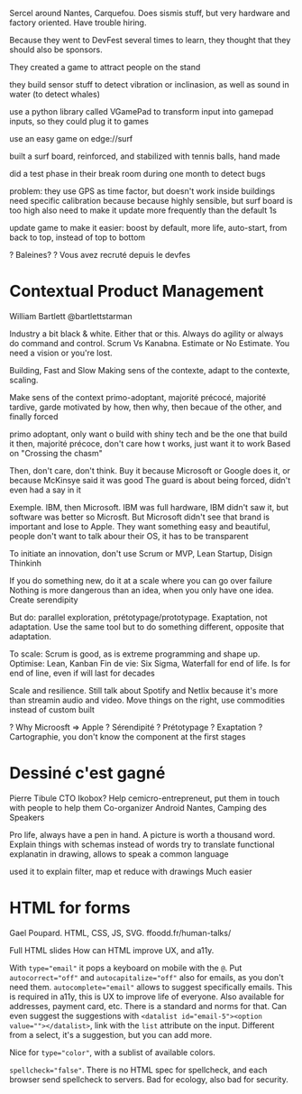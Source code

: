 
Sercel around Nantes, Carquefou. Does sismis stuff, but very hardware and
factory oriented. Have trouble hiring.

Because they went to DevFest several times to learn, they thought that they
should also be sponsors.

They created a game to attract people  on the stand
 
they build sensor stuff to detect vibration or inclinasion, as well as sound in
water (to detect whales)

use a python library called VGamePad to transform input into gamepad inputs, so
they could plug it to games

use an easy game on edge://surf

built a surf board, reinforced, and stabilized with tennis balls, hand made

did a test phase in their break room during one month to detect bugs

problem: they use GPS as time factor, but doesn't work inside buildings
need specific calibration because because highly sensible, but surf board is too
high
also need to make it update more frequently than the default 1s

update game to make it easier: boost by default, more life, auto-start, from
back to top, instead of top to bottom

? Baleines?
? Vous avez recruté depuis le devfes


# Contextual Product Management

William Bartlett
@bartlettstarman

Industry a bit black & white. Either that or this. Always do agility or always
do command and control. Scrum Vs Kanabna. Estimate or No Estimate. You need
a vision or you're lost.

Building, Fast and Slow
Making sens of the contexte, adapt to the contexte, scaling.

Make sens of the context
primo-adoptant, majorité précocé, majorité tardive, garde
motivated by how, then why, then becaue of the other, and finally forced

primo adoptant, only want o build with shiny tech and be the one that build it
then, majorité précoce, don't care how t works, just want it to work
Based on "Crossing the chasm"

Then, don't care, don't think. Buy it because Microsoft or Google does it, or
because McKinsye said it was good
The guard is about being forced, didn't even had a say in it

Exemple. IBM, then Microsoft. IBM was full hardware, IBM didn't saw it, but
software was better so Microsft. But Microsoft didn't see that brand is
important and lose to Apple. They want something easy and beautiful, people
don't want to talk abour their OS, it has to be transparent

To initiate an innovation, don't use Scrum or MVP, Lean Startup, Disign Thinkinh

If you do something new, do it at a scale where you can go over failure
Nothing is more dangerous than an idea, when you only have one idea.
Create serendipity

But do: parallel exploration, prétotypage/prototypage. Exaptation, not
adaptation. Use the same tool but to do something different, opposite that
adaptation.

To scale: Scrum is good, as is extreme programming and shape up.
Optimise: Lean, Kanban
Fin de vie: Six Sigma, Waterfall for end of life. Is for end of line, even if
will last for decades


Scale and resilience. 
Still talk about Spotify and Netlix because it's more than streamin audio and
video.
Move things on the right, use commodities instead of custom built


? Why Microosft => Apple
? Sérendipité
? Prétotypage
? Exaptation
? Cartographie, you don't know the component at the first stages



# Dessiné c'est gagné

Pierre Tibule
CTO Ikobox?
Help cemicro-entrepreneut, put them in touch with people to help them
Co-organizer Android Nantes, Camping des Speakers

Pro life, always have a pen in hand. 
A picture is worth a thousand word. Explain things with schemas instead of words
try to translate functional explanatin in drawing, allows to speak a common
language

used it to explain filter, map et reduce with drawings
Much easier

# HTML for forms

Gael Poupard. HTML, CSS, JS, SVG.
ffoodd.fr/human-talks/

Full HTML slides
How can HTML improve UX, and a11y.

With `type="email"` it pops a keyboard on mobile with the `@`. 
Put `autocorrect="off"` and `autocapitalize="off"` also for emails, as you don't
need them.
`autocomplete="email"` allows to suggest specifically emails. This is required
in a11y, this is UX to improve life of everyone.
Also available for addresses, payment card, etc. There is a standard and norms
for that.
Can even suggest the suggestions with `<datalist id="email-5"><option
value=""></datalist>`, link with the `list` attribute on the input.
Different from a select, it's a suggestion, but you can add more. 

Nice for `type="color"`, with a sublist of available colors.

`spellcheck="false"`. There is no HTML spec for spellcheck, and each browser
send spellcheck to servers. Bad for ecology, also bad for security.


